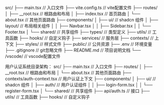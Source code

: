 src/
├── main.tsx    // 入口文件
├── vite.config.ts // vite配置文件
├── routes/
│   ├── __root.tsx   // 根路由和布局
│   ├── index.tsx    // 首页路由
│   └── about.tsx    // 其他页面路由
├── components/
│   ├── ui/          // shadcn 组件
│   ├── layout/      // 布局相关组件
│   │   ├── Navbar.tsx
│   │   ├── Sidebar.tsx
│   │   └── Footer.tsx
│   └── shared/      // 共享组件
├── types/          // 类型定义
├── utils/          // 工具函数
├── hooks/          // 自定义钩子
├── services/       // 服务层
├── contexts/       // 上下文
├── styles/         // 样式文件
├── public/         // 公共资源
├── .env            // 环境变量
├── .gitignore      // git忽略文件
├── README.md       // 项目说明文档
└── /vscode/        // vscode配置文件




用户认证系统目录架构：
src/
├── main.tsx    // 入口文件
├── routes/
│   ├── __root.tsx   // 根路由和布局
│   └── about.tsx    // 其他页面路由
├── contexts/auth-context.tsx  // 用户认证上下文
├── components/
│   ├── ui/          // shadcn 组件
│   ├── auth/      // 用户认证组件
│   │   ├── login-form.tsx
│   │   └── register-form.tsx
│   └── shared/      // 共享组件
├── api/auth.ts          // 接口
├── utils/          // 工具函数
├── hooks/          // 自定义钩子
